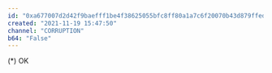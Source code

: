 ```yaml
---
id: "0xa677007d2d42f9baefff1be4f38625055bfc8ff80a1a7c6f20070b43d879ffed"
created: "2021-11-19 15:47:50"
channel: "CORRUPTION"
b64: "False"
---
```


(*) OK